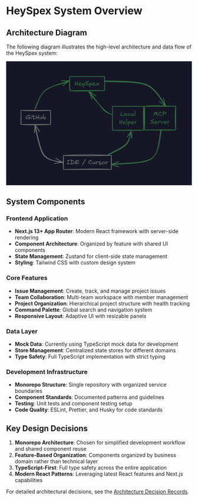 # HeySpex System Overview

## Architecture Diagram

The following diagram illustrates the high-level architecture and data flow of the HeySpex system:

![HeySpex System Flowchart](heyspex-flowchart.png)

## System Components

### Frontend Application

- **Next.js 13+ App Router**: Modern React framework with server-side rendering
- **Component Architecture**: Organized by feature with shared UI components
- **State Management**: Zustand for client-side state management
- **Styling**: Tailwind CSS with custom design system

### Core Features

- **Issue Management**: Create, track, and manage project issues
- **Team Collaboration**: Multi-team workspace with member management
- **Project Organization**: Hierarchical project structure with health tracking
- **Command Palette**: Global search and navigation system
- **Responsive Layout**: Adaptive UI with resizable panels

### Data Layer

- **Mock Data**: Currently using TypeScript mock data for development
- **Store Management**: Centralized state stores for different domains
- **Type Safety**: Full TypeScript implementation with strict typing

### Development Infrastructure

- **Monorepo Structure**: Single repository with organized service boundaries
- **Component Standards**: Documented patterns and guidelines
- **Testing**: Unit tests and component testing setup
- **Code Quality**: ESLint, Prettier, and Husky for code standards

## Key Design Decisions

1. **Monorepo Architecture**: Chosen for simplified development workflow and shared component reuse
2. **Feature-Based Organization**: Components organized by business domain rather than technical layer
3. **TypeScript-First**: Full type safety across the entire application
4. **Modern React Patterns**: Leveraging latest React features and Next.js capabilities

For detailed architectural decisions, see the [Architecture Decision Records](../adr/).
